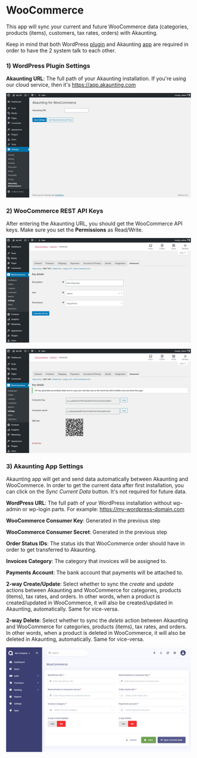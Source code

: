 WooCommerce
===========

This app will sync your current and future WooCommerce data (categories, products (items), customers, tax rates, orders) with Akaunting.

Keep in mind that both WordPress [plugin](https://wordpress.org/plugins/akaunting-for-woocommerce) and Akaunting [app](https://akaunting.com/apps/woocommerce) are required in order to have the 2 system talk to each other.

### 1) WordPress Plugin Settings

**Akaunting URL**: The full path of your Akaunting installation. If you're using our cloud service, then it's https://app.akaunting.com

![wordpress plugin settings 1](_images/woocommerce-settings-1.png)

### 2) WooCommerce REST API Keys

After entering the Akaunting URL, you should get the WooCommerce API keys. Make sure you set the **Permissions** as Read/Write.

![wordpress plugin settings 2](_images/woocommerce-settings-2.png)

![wordpress plugin settings 3](_images/woocommerce-settings-3.png)

### 3) Akaunting App Settings

Akaunting app will get and send data automatically between Akaunting and WooCommerce. In order to get the current data after first installation, you can click on the *Sync Current Data* button. It's not required for future data.

**WordPress URL**: The full path of your WordPress installation without wp-admin or wp-login parts. For example: https://my-wordpress-domain.com

**WooCommerce Consumer Key**: Generated in the previous step

**WooCommerce Consumer Secret**: Generated in the previous step

**Order Status IDs**: The status ids that WooCommerce order should have in order to get transferred to Akaunting.

**Invoices Category**: The category that invoices will be assigned to.

**Payments Account**: The bank account that payments will be attached to.

**2-way Create/Update**: Select whether to sync the *create* and *update* actions between Akaunting and WooCommerce for categories, products (items), tax rates, and orders. In other words, when a product is created/updated in WooCommerce, it will also be created/updated in Akaunting, automatically. Same for vice-versa.

**2-way Delete**: Select whether to sync the *delete* action between Akaunting and WooCommerce for categories, products (items), tax rates, and orders. In other words, when a product is deleted in WooCommerce, it will also be deleted in Akaunting, automatically. Same for vice-versa.

![akaunting app settings](_images/woocommerce-settings-4.png)
